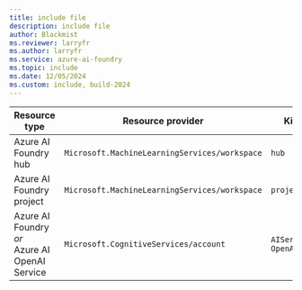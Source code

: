 ```yaml
---
title: include file
description: include file
author: Blackmist
ms.reviewer: larryfr
ms.author: larryfr
ms.service: azure-ai-foundry
ms.topic: include
ms.date: 12/05/2024
ms.custom: include, build-2024
---
```


|Resource type|Resource provider|Kind|
|---|---|---|
|Azure AI Foundry hub|`Microsoft.MachineLearningServices/workspace`|`hub`|
|Azure AI Foundry project|`Microsoft.MachineLearningServices/workspace`|`project`|
|Azure AI Foundry *or*</br>Azure AI OpenAI Service|`Microsoft.CognitiveServices/account`|`AIServices`</br>`OpenAI`|
